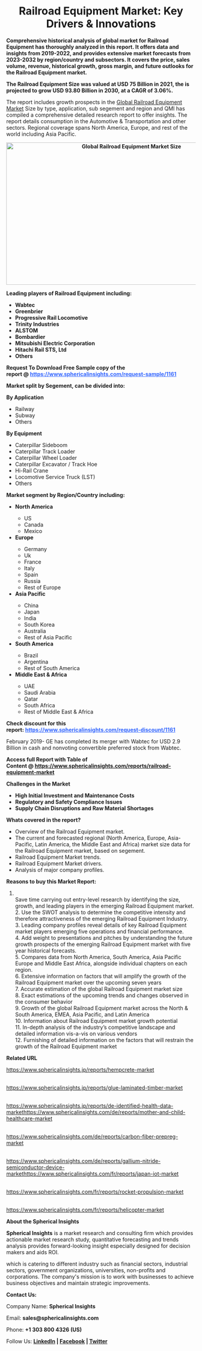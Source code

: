 <h1 style="text-align: center;"><strong>Railroad Equipment Market: Key Drivers &amp; Innovations</strong></h1>
<p><strong>Comprehensive historical analysis of global market for Railroad Equipment has thoroughly analyzed in this report. It offers data and insights from 2019-2022, and provides extensive market forecasts from 2023-2032 by region/country and subsectors. It covers the price, sales volume, revenue, historical growth, gross margin, and future outlooks for the Railroad Equipment market.</strong></p>
<p><strong>The Railroad Equipment Size was valued at USD 75 Billion in 2021, the is projected to grow USD 93.80 Billion in 2030, at a CAGR of 3.06%.</strong></p>
<p>The report includes growth prospects in the&nbsp;<a href="https://www.sphericalinsights.com/reports/railroad-equipment-market">Global Railroad Equipment Market</a>&nbsp;Size by type, application, sub segement and region and QMI has compiled a comprehensive detailed research report to offer insights. The report details consumption in the Automotive &amp; Transportation and other sectors. Regional coverage spans North America, Europe, and rest of the world including Asia Pacific.</p>
<p style="text-align: center;"><strong><img src="https://www.sphericalinsights.com/images/rd/railroad-equipment-market.png" alt="Global Railroad Equipment Market Size" width="650" height="379" /></strong></p>
<p><strong>Leading players of Railroad Equipment including:</strong></p>
<ul>
<li><strong>Wabtec</strong></li>
<li><strong>Greenbrier</strong></li>
<li><strong>Progressive Rail Locomotive</strong></li>
<li><strong>Trinity Industries</strong></li>
<li><strong>ALSTOM</strong></li>
<li><strong>Bombardier</strong></li>
<li><strong>Mitsubishi Electric Corporation</strong></li>
<li><strong>Hitachi Rail STS, Ltd</strong></li>
<li><strong>Others</strong></li>
</ul>
<p><strong>Request To Download Free Sample copy of the report&nbsp;@&nbsp;<span style="color: #3366ff;"><a style="color: #3366ff;" href="https://www.sphericalinsights.com/request-sample/1161" target="_blank">https://www.sphericalinsights.com/request-sample/1161</a></span></strong></p>
<p><strong>Market split by Segement, can be divided into:</strong></p>
<p><strong>By Application</strong></p>
<ul>
<li>Railway</li>
<li>Subway</li>
<li>Others</li>
</ul>
<p><strong>By Equipment</strong></p>
<ul>
<li>Caterpillar Sideboom</li>
<li>Caterpillar Track Loader</li>
<li>Caterpillar Wheel Loader</li>
<li>Caterpillar Excavator / Track Hoe</li>
<li>Hi-Rail Crane</li>
<li>Locomotive Service Truck (LST)</li>
<li>Others</li>
</ul>
<p><strong>Market segment by Region/Country including:</strong></p>
<ul>
<li><strong>North America</strong></li>
<ul>
<li>US</li>
<li>Canada</li>
<li>Mexico</li>
</ul>
<li><strong>Europe</strong></li>
<ul>
<li>Germany</li>
<li>Uk</li>
<li>France</li>
<li>Italy</li>
<li>Spain</li>
<li>Russia</li>
<li>Rest of Europe</li>
</ul>
<li><strong>Asia Pacific</strong></li>
<ul>
<li>China</li>
<li>Japan</li>
<li>India</li>
<li>South Korea</li>
<li>Australia</li>
<li>Rest of Asia Pacific</li>
</ul>
<li><strong>South America</strong></li>
<ul>
<li>Brazil</li>
<li>Argentina</li>
<li>Rest of South America</li>
</ul>
<li><strong>Middle East &amp; Africa</strong></li>
<ul>
<li>UAE</li>
<li>Saudi Arabia</li>
<li>Qatar</li>
<li>South Africa</li>
<li>Rest of Middle East &amp; Africa</li>
</ul>
</ul>
<p><strong>Check discount for this report:&nbsp;<span style="color: #3366ff;"><a style="color: #3366ff;" href="https://www.sphericalinsights.com/request-discount/1161" target="_blank">https://www.sphericalinsights.com/request-discount/1161</a></span></strong></p>
<p>February 2019- GE has completed its merger with Wabtec for USD 2.9 Billion in cash and nonvoting convertible preferred stock from Wabtec.</p>
<p><strong>Access full Report with Table of Content&nbsp;@&nbsp;<a href="https://www.sphericalinsights.com/reports/railroad-equipment-market" target="_blank">https://www.sphericalinsights.com/reports/railroad-equipment-market</a></strong></p>
<p><strong>Challenges in the Market</strong></p>
<ul>
<li><strong>High Initial Investment and Maintenance Costs</strong></li>
<li><strong>Regulatory and Safety Compliance Issues</strong></li>
<li><strong>Supply Chain Disruptions and Raw Material Shortages</strong></li>
</ul>
<p><strong>Whats covered in the report?</strong></p>
<ul>
<li>Overview of the Railroad Equipment market.</li>
<li>The current and forecasted regional (North America, Europe, Asia-Pacific, Latin America, the Middle East and Africa) market size data for the Railroad Equipment market, based on segement.</li>
<li>Railroad Equipment Market trends.</li>
<li>Railroad Equipment Market drivers.</li>
<li>Analysis of major company profiles.</li>
</ul>
<p><strong>Reasons to buy this Market Report:</strong></p>
<ol>
<li><br /> Save time carrying out entry-level research by identifying the size, growth, and leading players in the emerging Railroad Equipment market.<br /> 2. Use the SWOT analysis to determine the competitive intensity and therefore attractiveness of the emerging Railroad Equipment Industry.<br /> 3. Leading company profiles reveal details of key Railroad Equipment market players emerging five operations and financial performance.<br /> 4. Add weight to presentations and pitches by understanding the future growth prospects of the emerging Railroad Equipment market with five year historical forecasts.<br /> 5. Compares data from North America, South America, Asia Pacific Europe and Middle East Africa, alongside individual chapters on each region.<br /> 6. Extensive information on factors that will amplify the growth of the Railroad Equipment market over the upcoming seven years<br /> 7. Accurate estimation of the global Railroad Equipment market size<br /> 8. Exact estimations of the upcoming trends and changes observed in the consumer behavior<br /> 9. Growth of the global Railroad Equipment market across the North &amp; South America, EMEA, Asia Pacific, and Latin America<br /> 10. Information about Railroad Equipment market growth potential<br /> 11. In-depth analysis of the industry&rsquo;s competitive landscape and detailed information vis-a-vis on various vendors<br /> 12. Furnishing of detailed information on the factors that will restrain the growth of the Railroad Equipment market</li>
</ol>
<p><strong>Related URL</strong></p>
<p><a href="https://www.sphericalinsights.jp/reports/hempcrete-market">https://www.sphericalinsights.jp/reports/hempcrete-market</a>&nbsp;&nbsp;</p>
<p><br /> <a href="https://www.sphericalinsights.jp/reports/glue-laminated-timber-market">https://www.sphericalinsights.jp/reports/glue-laminated-timber-market</a>&nbsp;</p>
<p><br /> <a href="https://www.sphericalinsights.jp/reports/de-identified-health-data-market">https://www.sphericalinsights.jp/reports/de-identified-health-data-market</a><a href="https://www.sphericalinsights.com/de/reports/mother-and-child-healthcare-market">https://www.sphericalinsights.com/de/reports/mother-and-child-healthcare-market</a>&nbsp;</p>
<p><br /> <a href="https://www.sphericalinsights.com/de/reports/carbon-fiber-prepreg-market">https://www.sphericalinsights.com/de/reports/carbon-fiber-prepreg-market</a>&nbsp;</p>
<p><br /> <a href="https://www.sphericalinsights.com/de/reports/gallium-nitride-semiconductor-device-market">https://www.sphericalinsights.com/de/reports/gallium-nitride-semiconductor-device-market</a><a href="https://www.sphericalinsights.com/fr/reports/japan-iot-market">https://www.sphericalinsights.com/fr/reports/japan-iot-market</a>&nbsp;</p>
<p><br /> <a href="https://www.sphericalinsights.com/fr/reports/rocket-propulsion-market">https://www.sphericalinsights.com/fr/reports/rocket-propulsion-market</a>&nbsp;</p>
<p><br /> <a href="https://www.sphericalinsights.com/fr/reports/helicopter-market">https://www.sphericalinsights.com/fr/reports/helicopter-market</a>&nbsp;</p>
<p><strong>About the Spherical Insights</strong></p>
<p><strong>Spherical Insights</strong>&nbsp;is a market research and consulting firm which provides actionable market research study, quantitative forecasting and trends analysis provides forward-looking insight especially designed for decision makers and aids ROI.</p>
<p>which is catering to different industry such as financial sectors, industrial sectors, government organizations, universities, non-profits and corporations. The company's mission is to work with businesses to achieve business objectives and maintain strategic improvements.</p>
<p><strong>Contact Us:</strong></p>
<p>Company Name:&nbsp;<strong>Spherical Insights</strong></p>
<p>Email:&nbsp;<strong>sales@sphericalinsights.com</strong></p>
<p>Phone:&nbsp;<strong>+1 303 800 4326 (US)</strong></p>
<p>Follow Us:&nbsp;<strong><a href="https://www.linkedin.com/company/spherical-insight/">LinkedIn</a>&nbsp;|&nbsp;<a href="https://www.facebook.com/sphericalinsights22">Facebook</a>&nbsp;|&nbsp;<a href="https://twitter.com/SInsights_US">Twitter</a></strong></p>
